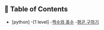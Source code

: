 ## :memo: Table of Contents

- [python]
    -[1 level]
      -[짝수와 홀수](https://github.com/hyunsu4020/programmers/blob/main/1%20Level/12937.py)
      -[평균 구하기](https://github.com/hyunsu4020/programmers/blob/main/1%20Level/12944.py)
